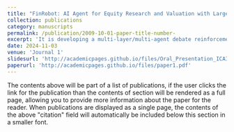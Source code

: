 ```yaml
---
title: "FinRobot: AI Agent for Equity Research and Valuation with Large Language Models"
collection: publications
category: manuscripts
permalink: /publication/2009-10-01-paper-title-number-
excerpt: 'It is developing a multi-layer/multi-agent debate reinforcement algorithm in a chain-of-thought prompting setting that can reliably and stably produce complete equity research reports after training with industry knowledge.  My first-authored paper on this has been accepted by ACM ICAIF'24 as an Oral Presentation. Our next step in to work on Graph Multi-Agent/ Visual LLM.'
date: 2024-11-03
venue: 'Journal 1'
slidesurl: 'http://academicpages.github.io/files/Oral_Presentation_ICAIF_24.pdf'
paperurl: 'http://academicpages.github.io/files/paper1.pdf'
---
```


The contents above will be part of a list of publications, if the user clicks the link for the publication than the contents of section will be rendered as a full page, allowing you to provide more information about the paper for the reader. When publications are displayed as a single page, the contents of the above "citation" field will automatically be included below this section in a smaller font.
